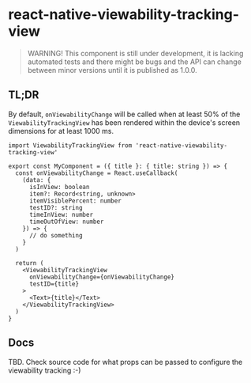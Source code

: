 # react-native-viewability-tracking-view

> WARNING! This component is still under development, it is lacking automated tests and there might be bugs and the API can change between minor versions until it is published as 1.0.0.

## TL;DR

By default, `onViewabilityChange` will be called when at least 50% of the `ViewabilityTrackingView` has been rendered within the device's screen dimensions for at least 1000 ms.

```tsx
import ViewabilityTrackingView from 'react-native-viewability-tracking-view'

export const MyComponent = ({ title }: { title: string }) => {
  const onViewabilityChange = React.useCallback(
    (data: {
      isInView: boolean
      item?: Record<string, unknown>
      itemVisiblePercent: number
      testID?: string
      timeInView: number
      timeOutOfView: number
    }) => {
      // do something
    }
  )

  return (
    <ViewabilityTrackingView
      onViewabilityChange={onViewabilityChange}
      testID={title}
    >
      <Text>{title}</Text>
    </ViewabilityTrackingView>
  )
}
```

## Docs

TBD. Check source code for what props can be passed to configure the viewability tracking :-)
